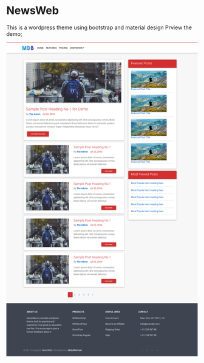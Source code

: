 # NewsWeb
This is a wordpress theme using bootstrap and material design 
Prview the demo;

![alt text](https://raw.githubusercontent.com/AbdulRehman3/NewsWeb/master/index.png)
